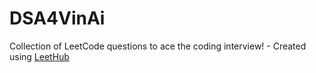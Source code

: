 # DSA4VinAi
Collection of LeetCode questions to ace the coding interview! - Created using [LeetHub](https://github.com/QasimWani/LeetHub)

